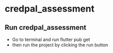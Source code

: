 # credpal_assessment

## Run credpal_assessment

- Go to terminal and run flutter pub get 
- then run the project by clicking the run button